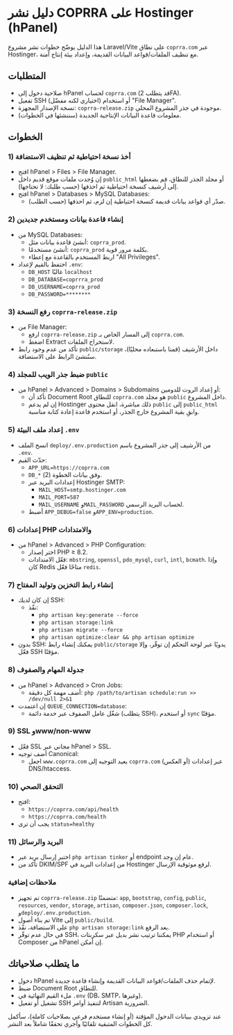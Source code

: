 # دليل نشر COPRRA على Hostinger (hPanel)

هذا الدليل يوضّح خطوات نشر مشروع Laravel/Vite على نطاق `coprra.com` عبر Hostinger، مع تنظيف الملفات/قواعد البيانات القديمة، وإعداد بيئة إنتاج آمنة.

## المتطلبات
- صلاحية دخول إلى hPanel لحساب `coprra.com` (قد يتطلب 2FA).
- تفعيل SSH (اختياري لكنه مفضّل) أو استخدام "File Manager".
- نسخة الإصدار المجهزة: `coprra-release.zip` موجودة في جذر المشروع المحلي.
- معلومات قاعدة البيانات الإنتاجية الجديدة (سننشئها في الخطوات).

## الخطوات

### 1) أخذ نسخة احتياطية ثم تنظيف الاستضافة
- افتح hPanel > Files > File Manager.
- إن وُجدت ملفات موقع قديم داخل `public_html` أو مجلد الجذر للنطاق، قم بضغطها إلى أرشيف كنسخة احتياطية ثم احذفها (حسب طلبك: لا تحتاجها).
- افتح hPanel > Databases > MySQL Databases:
  - صدّر أي قواعد بيانات قديمة كنسخة احتياطية إن لزم، ثم احذفها (حسب الطلب).

### 2) إنشاء قاعدة بيانات ومستخدم جديدين
- من MySQL Databases:
  - أنشئ قاعدة بيانات مثل: `coprra_prod`.
  - أنشئ مستخدمًا: `coprra_prod` بكلمة مرور قوية.
  - اربط المستخدم بالقاعدة مع إعطاء "All Privileges".
- احتفظ بالقيم لإعداد `.env`:
  - `DB_HOST` غالبًا `localhost`
  - `DB_DATABASE=coprrra_prod`
  - `DB_USERNAME=coprra_prod`
  - `DB_PASSWORD=********`

### 3) رفع النسخة `coprra-release.zip`
- من File Manager:
  - ارفع `coprra-release.zip` إلى المسار الخاص بـ `coprra.com`.
  - اضغط Extract لاستخراج الملفات.
- تأكد من عدم وجود رابط `public/storage` داخل الأرشيف (قمنا باستبعاده محليًا)، سنُنشئ الرابط على الاستضافة.

### 4) ضبط جذر الويب للمجلد `public`
- من hPanel > Advanced > Domains > Subdomains أو إعداد الروت للدومين:
  - تأكد أن Document Root للنطاق `coprra.com` هو مجلد `public` داخل المشروع.
  - إن لم يدعم Hostinger ذلك مباشرة، انقل محتوى `public` إلى `public_html` وابقِ بقية المشروع خارج الجذر، أو استخدم قاعدة إعادة كتابة مناسبة.

### 5) إعداد ملف البيئة `.env`
- انسخ الملف `deploy/.env.production` من الأرشيف إلى جذر المشروع باسم `.env`.
- حدّث القيم:
  - `APP_URL=https://coprra.com`
  - `DB_*` وفق بيانات الخطوة (2).
  - إعدادات البريد عبر Hostinger SMTP:
    - `MAIL_HOST=smtp.hostinger.com`
    - `MAIL_PORT=587`
    - `MAIL_USERNAME` و`MAIL_PASSWORD` لحساب البريد الرسمي.
  - أضبط `APP_DEBUG=false` و`APP_ENV=production`.

### 6) إعدادات PHP والامتدادات
- من hPanel > Advanced > PHP Configuration:
  - اختر إصدار PHP ≥ 8.2.
  - فعّل الامتدادات: `mbstring`, `openssl`, `pdo_mysql`, `curl`, `intl`, `bcmath`. وإذا كان Redis متاحًا فعّل `redis`.

### 7) إنشاء رابط التخزين وتوليد المفتاح
- إن كان لديك SSH:
  - نفّذ:
    - `php artisan key:generate --force`
    - `php artisan storage:link`
    - `php artisan migrate --force`
    - `php artisan optimize:clear && php artisan optimize`
- بدون SSH: يمكنك إنشاء رابط `public/storage` يدويًا عبر لوحة التحكم إن توفّر، وإلا فعّل SSH مؤقتًا.

### 8) جدولة المهام والصفوف
- من hPanel > Advanced > Cron Jobs:
  - أضف مهمة كل دقيقة: `php /path/to/artisan schedule:run >> /dev/null 2>&1`
- إن اعتمدت `QUEUE_CONNECTION=database`:
  - شغّل عامل الصفوف عبر خدمة دائمة (يتطلب SSH)، أو استخدم `sync` مؤقتًا.

### 9) SSL وwww/non-www
- فعّل SSL مجاني عبر hPanel > SSL.
- أضف توجيه Canonical:
  - اجعل `www.coprra.com` يعيد التوجيه إلى `coprra.com` (أو العكس) عبر إعدادات DNS/htaccess.

### 10) التحقق الصحي
- افتح:
  - `https://coprra.com/api/health`
  - `https://coprra.com/health`
- يجب أن ترى `status=healthy`

### 11) البريد والرسائل
- اختبر إرسال بريد عبر `php artisan tinker` أو endpoint عام إن وجد.
- تأكد من DKIM/SPF من إعدادات البريد في Hostinger لرفع موثوقية الإرسال.

### ملاحظات إضافية
- تم تجهيز `coprra-release.zip` متضمنًا: `app`, `bootstrap`, `config`, `public`, `resources`, `vendor`, `storage`, `artisan`, `composer.json`, `composer.lock`, و`deploy/.env.production`.
- تم بناء أصول Vite إلى `public/build`.
- على الاستضافة، نفّذ `php artisan storage:link` بعد الرفع.
- في حال عدم توفّر SSH، يمكننا ترتيب نشر بديل عبر سكربتات PHP أو استخدام Composer من hPanel إن أمكن.

## ما يتطلب صلاحياتك
- دخول hPanel لإتمام حذف الملفات/قواعد البيانات القديمة وإنشاء قاعدة جديدة.
- ضبط Document Root للنطاق.
- ملء القيم النهائية في `.env` (DB، SMTP، وغيرها).
- تشغيل أو تفعيل SSH لتنفيذ أوامر Artisan الضرورية.

عند تزويدي ببيانات الدخول المؤقتة (أو إنشاء مستخدم فرعي بصلاحيات كاملة)، سأكمل كل الخطوات المتبقية تلقائيًا وأجري تحققًا شاملاً بعد النشر.